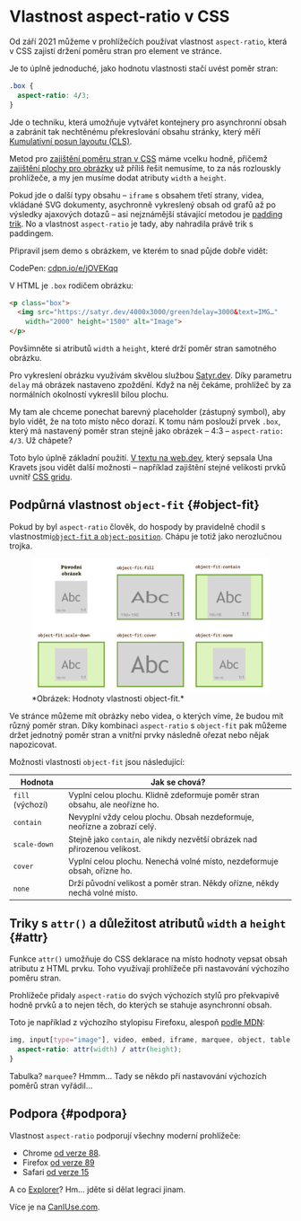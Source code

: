 # Vlastnost aspect-ratio v CSS

Od září 2021 můžeme v prohlížečích používat vlastnost `aspect-ratio`, která v CSS zajistí držení poměru stran pro element ve stránce.

Je to úplně jednoduché, jako hodnotu vlastnosti stačí uvést poměr stran:

```css
.box {
  aspect-ratio: 4/3;
}
```

Jde o techniku, která umožňuje vytvářet kontejnery pro asynchronní obsah a zabránit tak nechtěnému překreslování obsahu stránky, který měří [Kumulativní posun layoutu (CLS)](metrika-cls.md).

<!-- AdSnippet -->

Metod pro [zajištění poměru stran v CSS](css-pomer-stran.md) máme vcelku hodně, přičemž [zajištění plochy pro obrázky](img-pomer-stran.md) už příliš řešit nemusíme, to za nás rozlouskly prohlížeče, a my jen musíme dodat atributy `width` a `height`.

Pokud jde o další typy obsahu – `iframe` s obsahem třetí strany, videa, vkládané SVG dokumenty, asychronně vykreslený obsah od grafů až po výsledky ajaxových dotazů – asi nejznámější stávající metodou je [padding trik](padding-trik.md). No a vlastnost `aspect-ratio` je tady, aby nahradila právě trik s paddingem.

Připravil jsem demo s obrázkem, ve kterém to snad půjde dobře vidět:

CodePen: [cdpn.io/e/jOVEKqq](https://codepen.io/machal/pen/jOVEKqq?editors=1100)

V HTML je `.box` rodičem obrázku:

```html
<p class="box">
  <img src="https://satyr.dev/4000x3000/green?delay=3000&text=IMG…" 
    width="2000" height="1500" alt="Image">
</p>  
```

Povšimněte si atributů `width` a `height`, které drží poměr stran samotného obrázku.

Pro vykreslení obrázku využívám skvělou službou [Satyr.dev](http://satyr.dev/). Díky parametru `delay` má obrázek nastaveno zpoždění. Když na něj čekáme, prohlížeč by za normálních okolností vykreslil bílou plochu.

My tam ale chceme ponechat barevný placeholder (zástupný symbol), aby bylo vidět, že na toto místo něco dorazí. K tomu nám poslouží prvek `.box`, který má nastavený poměr stran stejně jako obrázek – 4:3 – `aspect-ratio: 4/3`. Už chápete?

<!-- AdSnippet -->

Toto bylo úplně základní použití. [V textu na web.dev](https://web.dev/aspect-ratio/), který sepsala Una Kravets jsou vidět další možnosti – například zajištění stejné velikosti prvků uvnitř [CSS gridu](css-grid.md).

## Podpůrná vlastnost `object-fit` {#object-fit}

Pokud by byl `aspect-ratio` člověk, do hospody by pravidelně chodil s vlastnostmi[`object-fit` a `object-position`](css-object-fit-position.md). Chápu je totiž jako nerozlučnou trojka.

<figure>
<img src="../dist/images/original/css-object-fit.png" alt="">
<figcaption markdown="1">
*Obrázek: Hodnoty vlastnosti object-fit.*
</figcaption>
</figure>

Ve stránce můžeme mít obrázky nebo videa, o kterých víme, že budou mít různý poměr stran. Díky kombinaci `aspect-ratio` s `object-fit` pak můžeme držet jednotný poměr stran a vnitřní prvky následně ořezat nebo nějak napozicovat.

Možnosti vlastnosti `object-fit` jsou následující:

<div class="rwd-scrollable f-6" markdown="1">

| Hodnota            | Jak se chová?                                                                              |
|--------------------|--------------------------------------------------------------------------------------------|
| `fill` (výchozí)   | Vyplní celou plochu. Klidně zdeformuje poměr stran obsahu, ale neořízne ho.                |
| `contain`          | Nevyplní vždy celou plochu. Obsah nezdeformuje, neořízne a zobrazí celý.                   |
| `scale-down`       | Stejně jako `contain`, ale nikdy nezvětší obrázek nad přirozenou velikost.                 |
| `cover`            | Vyplní celou plochu. Nenechá volné místo, nezdeformuje obsah, ořízne ho.                   |
| `none`             | Drží původní velikost a poměr stran. Někdy ořízne, někdy nechá volné místo.                |

</div>

## Triky s `attr()` a důležitost atributů `width` a `height` {#attr}

Funkce `attr()` umožňuje do CSS deklarace na místo hodnoty vepsat obsah atributu z HTML prvku. Toho využívají prohlížeče při nastavování výchozího poměru stran.

Prohlížeče přidaly `aspect-ratio` do svých výchozích stylů pro překvapivě hodně prvků a to nejen těch, do kterých se stahuje asynchronní obsah.

Toto je například z výchozího stylopisu Firefoxu, alespoň [podle MDN](https://developer.mozilla.org/en-US/docs/Web/CSS/aspect-ratio):

```css
img, input[type="image"], video, embed, iframe, marquee, object, table {
  aspect-ratio: attr(width) / attr(height);
}
```

Tabulka? `marquee`? Hmmm… Tady se někdo při nastavování výchozích poměrů stran vyřádil…

## Podpora {#podpora}

Vlastnost `aspect-ratio` podporují všechny moderní prohlížeče:

- Chrome [od verze 88](https://www.chromestatus.com/feature/5738050678161408).
- Firefox [od verze 89](https://developer.mozilla.org/en-US/docs/Mozilla/Firefox/Releases/89)
- Safari [od verze 15](https://developer.apple.com/documentation/safari-release-notes/safari-15-release-notes) 

A co [Explorer](msie.md)? Hm… jděte si dělat legraci jinam.

Více je na [CanIUse.com](https://caniuse.com/mdn-css_properties_aspect-ratio).

<!-- AdSnippet -->
